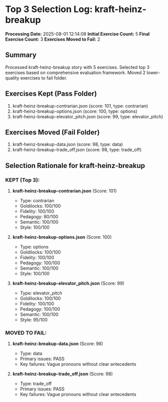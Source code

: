 # Top 3 Selection Log: kraft-heinz-breakup

**Processing Date:** 2025-08-01 12:14:08
**Initial Exercise Count:** 5
**Final Exercise Count:** 3
**Exercises Moved to Fail:** 2

## Summary

Processed kraft-heinz-breakup story with 5 exercises.
Selected top 3 exercises based on comprehensive evaluation framework.
Moved 2 lower-quality exercises to fail folder.

## Exercises Kept (Pass Folder)

1. kraft-heinz-breakup-contrarian.json (score: 101, type: contrarian)
2. kraft-heinz-breakup-options.json (score: 100, type: options)
3. kraft-heinz-breakup-elevator_pitch.json (score: 99, type: elevator_pitch)

## Exercises Moved (Fail Folder)

1. kraft-heinz-breakup-data.json (score: 98, type: data)
2. kraft-heinz-breakup-trade_off.json (score: 98, type: trade_off)

## Selection Rationale for kraft-heinz-breakup

### KEPT (Top 3):
1. **kraft-heinz-breakup-contrarian.json** (Score: 101)
   - Type: contrarian
   - Goldilocks: 100/100
   - Fidelity: 100/100
   - Pedagogy: 80/100
   - Semantic: 100/100
   - Style: 100/100

2. **kraft-heinz-breakup-options.json** (Score: 100)
   - Type: options
   - Goldilocks: 100/100
   - Fidelity: 100/100
   - Pedagogy: 100/100
   - Semantic: 100/100
   - Style: 100/100

3. **kraft-heinz-breakup-elevator_pitch.json** (Score: 99)
   - Type: elevator_pitch
   - Goldilocks: 100/100
   - Fidelity: 100/100
   - Pedagogy: 100/100
   - Semantic: 100/100
   - Style: 95/100

### MOVED TO FAIL:
1. **kraft-heinz-breakup-data.json** (Score: 98)
   - Type: data
   - Primary issues: PASS
   - Key failures: Vague pronouns without clear antecedents

2. **kraft-heinz-breakup-trade_off.json** (Score: 98)
   - Type: trade_off
   - Primary issues: PASS
   - Key failures: Vague pronouns without clear antecedents

